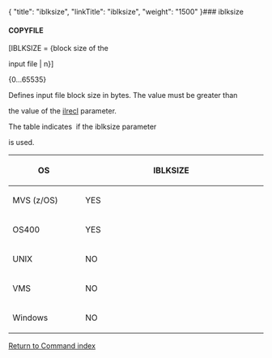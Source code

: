 {
    "title": "iblksize",
    "linkTitle": "iblksize",
    "weight": "1500"
}### <span id="iblksize"></span>iblksize

#### COPYFILE

\[IBLKSIZE = {block size of the
input file | n}\]

{0...65535}

Defines input file block size in bytes. The value must be greater than
the value of the [ilrecl](../ilrecl) parameter.

The table indicates  if the iblksize parameter
is used.

<table data-cellspacing="0">
<thead>
<tr class="header">
<th><p>OS </p></th>
<th><p>IBLKSIZE </p></th>
</tr>
</thead>
<tbody>
<tr class="odd">
<td data-valign="top" width="19%"><p>MVS (z/OS)</p></td>
<td data-valign="top" width="51.155%"><p>YES </p></td>
</tr>
<tr class="even">
<td data-valign="top" width="19%"><p>OS400 </p></td>
<td data-valign="top" width="51.155%"><p>YES </p></td>
</tr>
<tr class="odd">
<td data-valign="top" width="19%"><p>UNIX </p></td>
<td data-valign="top" width="51.155%"><p>NO </p></td>
</tr>
<tr class="even">
<td data-valign="top" width="19%"><p>VMS </p></td>
<td data-valign="top" width="51.155%"><p>NO </p></td>
</tr>
<tr class="odd">
<td data-valign="top" width="19%"><p>Windows </p></td>
<td data-valign="top" width="51.155%"><p>NO </p></td>
</tr>
</tbody>
</table>

[Return to Command index](../../)
